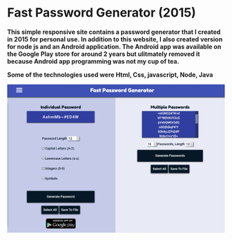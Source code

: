 # Fast Password Generator (2015)

**This simple responsive site contains a password generator that I created in 2015 for personal use. In addition to this website, I also created version for node js and an Android application. The Android app was available on the Google Play store for around 2 years but ulitmately removed it because Android app programming was not my cup of tea.**

**Some of the technologies used were Html, Css, javascript, Node, Java**

<img src="images/screenshot1.PNG">
